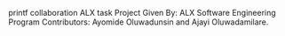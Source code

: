 printf collaboration ALX task
Project Given By: ALX Software Engineering Program Contributors: Ayomide Oluwadunsin and Ajayi Oluwadamilare.
